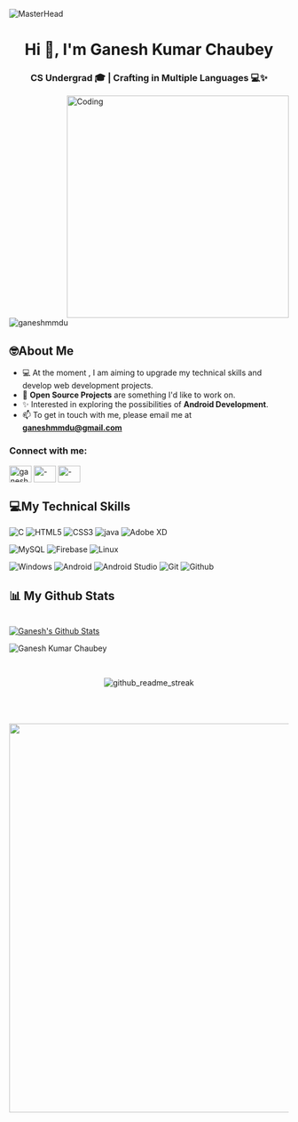 ![MasterHead](https://1.bp.blogspot.com/-7A4WynwLsMw/XbBpCXG8fHI/AAAAAAAAMt4/uOa1bpLskYgrwGbllhSu2SDj_Mig8SXJQCLcBGAsYHQ/s1600/2000_600px.gif)
<h1 align="center">Hi 👋, I'm Ganesh Kumar Chaubey</h1>
<h3 align="center">CS Undergrad 🎓 | Crafting in Multiple Languages 💻✨</h3>
<img align="right" alt="Coding" width="400" src="https://user-images.githubusercontent.com/74038190/219923809-b86dc415-a0c2-4a38-bc88-ad6cf06395a8.gif">

<p align="left"> <img src="https://komarev.com/ghpvc/?username=ganeshmmdu&label=Profile%20views&color=0e75b6&style=flat" alt="ganeshmmdu" /> </p>

## 🤓About Me    
  
 
 - 💻 At the moment , I am aiming to upgrade my technical skills and develop web development projects.
 - 🙌 **Open Source Projects** are something I'd like to work on.
 - ✨ Interested in exploring the possibilities of **Android Development**.
 - 📫 To get in touch with me, please email me at **ganeshmmdu@gmail.com**

 



<h3 align="left">Connect with me:</h3>
<p align="left">
<a href="https://twitter.com/ganeshmmdu" target="blank"><img align="center" src="https://raw.githubusercontent.com/rahuldkjain/github-profile-readme-generator/master/src/images/icons/Social/twitter.svg" alt="ganeshmmdu" height="30" width="40" /></a>
<a href="https://linkedin.com/in/-" target="blank"><img align="center" src="https://raw.githubusercontent.com/rahuldkjain/github-profile-readme-generator/master/src/images/icons/Social/linked-in-alt.svg" alt="-" height="30" width="40" /></a>
<a href="https://instagram.com/-" target="blank"><img align="center" src="https://raw.githubusercontent.com/rahuldkjain/github-profile-readme-generator/master/src/images/icons/Social/instagram.svg" alt="-" height="30" width="40" /></a>
</p>

## 💻My Technical Skills

![C](https://img.shields.io/badge/C-1C8D73?style=for-the-badge&logo=c&logoColor=white)  ![HTML5](https://img.shields.io/badge/html5-%23E34F26.svg?style=for-the-badge&logo=html5&logoColor=white) ![CSS3](https://img.shields.io/badge/css3-%231572B6.svg?style=for-the-badge&logo=css3&logoColor=white) ![java](https://img.shields.io/badge/java-%23ED8B00.svg?&style=for-the-badge&logo=java&logoColor=white) ![Adobe XD](https://img.shields.io/badge/Adobe%20XD-470137?style=for-the-badge&logo=Adobe%20XD&logoColor=#FF61F6)

![MySQL](https://img.shields.io/badge/mysql-%2300f.svg?style=for-the-badge&logo=mysql&logoColor=white) ![Firebase](https://img.shields.io/badge/firebase-%23039BE5.svg?style=for-the-badge&logo=firebase) ![Linux](https://img.shields.io/badge/Linux-03203C?style=for-the-badge&logo=Linux&logoColor=white) 

![Windows](https://img.shields.io/badge/windows-3944F7?style=for-the-badge&logo=windows&logoColor=white) ![Android](https://img.shields.io/badge/Android-1FAA59?style=for-the-badge&logo=Android&logoColor=black) ![Android Studio](https://img.shields.io/badge/Androidstudio-00BC404C3AE3?style=for-the-badge&logo=Androidstudio&logoColor=black) ![Git](https://img.shields.io/badge/Git-F05032?style=for-the-badge&logo=git&logoColor=white) ![Github](https://img.shields.io/badge/GitHub-181717?style=for-the-badge&logo=github&logoColor=white)

## 📊 My Github Stats
  <br/>
    <a href="https://github.com/ganeshmmdu/github-readme-stats"><img alt="Ganesh's Github Stats" src="https://github-readme-stats.vercel.app/api?username=ganeshmmdu&show_icons=true&count_private=true&theme=radical&hide_border=true&bg_color=0D1117" /></a>
  
  ![Ganesh Kumar Chaubey](https://github-readme-stats.vercel.app/api/top-langs/?username=ganeshmmdu&layout=compact&theme=dark&langs_count=6&count_private=true&text_color=F5F3E4&title_color=F3CCAE) 
  <br/>
  
  
  <br/> 
  <div align="center">
<p><img align="center" src="https://github-readme-streak-stats.herokuapp.com/?user=ganeshmmdu&theme=radical" alt="github_readme_streak"/></p>
  </div>
<br/>
<br/>
<br/>

<div align="center">
<img src="https://github-readme-activity-graph.vercel.app/graph?username=nidhiii112&theme=xcode&bg_color=FBEAEB&color=2F3C7E&line=d04ec7&point=8d256c&area=true&hide_border=true)](https://github.com/nidhiii112/github-readme-activity-graph" width="700px"  /></div>
<br/>
